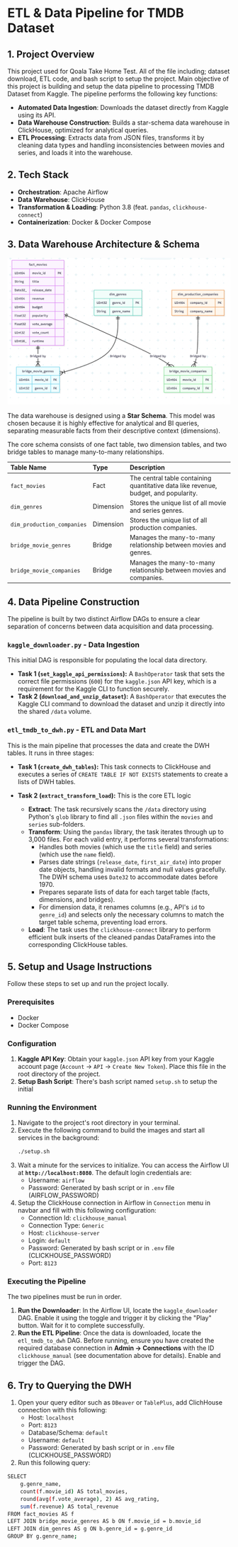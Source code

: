 # ETL & Data Pipeline for TMDB Dataset

## 1. Project Overview
This project used for Qoala Take Home Test. All of the file including; dataset download, ETL code, and bash script to setup the project. Main objective of this project is building and setup the data pipeline to processing TMDB Dataset from Kaggle.
The pipeline performs the following key functions:
* **Automated Data Ingestion**: Downloads the dataset directly from Kaggle using its API.
* **Data Warehouse Construction**: Builds a star-schema data warehouse in ClickHouse, optimized for analytical queries.
* **ETL Processing**: Extracts data from JSON files, transforms it by cleaning data types and handling inconsistencies between movies and series, and loads it into the warehouse.

## 2. Tech Stack
* **Orchestration**: Apache Airflow
* **Data Warehouse**: ClickHouse
* **Transformation & Loading**: Python 3.8 (feat. `pandas`, `clickhouse-connect`)
* **Containerization**: Docker & Docker Compose

## 3. Data Warehouse Architecture & Schema
![Star Schema Data Warehouse Architecture](assets/star-schema-diagram.png)

The data warehouse is designed using a **Star Schema**. This model was chosen because it is highly effective for analytical and BI queries, separating measurable facts from their descriptive context (dimensions).

The core schema consists of one fact table, two dimension tables, and two bridge tables to manage many-to-many relationships.

| Table Name                 | Type      | Description                                                                 |
| :------------------------- | :-------- | :------------------------------------------------------------------------ |
| `fact_movies`              | Fact      | The central table containing quantitative data like revenue, budget, and popularity. |
| `dim_genres`               | Dimension | Stores the unique list of all movie and series genres.                       |
| `dim_production_companies` | Dimension | Stores the unique list of all production companies.                   |
| `bridge_movie_genres`      | Bridge    | Manages the many-to-many relationship between movies and genres.      |
| `bridge_movie_companies`   | Bridge    | Manages the many-to-many relationship between movies and companies.   |

## 4. Data Pipeline Construction
The pipeline is built by two distinct Airflow DAGs to ensure a clear separation of concerns between data acquisition and data processing.

### `kaggle_downloader.py` - Data Ingestion
This initial DAG is responsible for populating the local data directory.
* **Task 1 (`set_kaggle_api_permissions`):** A `BashOperator` task that sets the correct file permissions (`600`) for the `kaggle.json` API key, which is a requirement for the Kaggle CLI to function securely.
* **Task 2 (`download_and_unzip_dataset`):** A `BashOperator` that executes the Kaggle CLI command to download the dataset and unzip it directly into the shared `/data` volume.

### `etl_tmdb_to_dwh.py` - ETL and Data Mart
This is the main pipeline that processes the data and create the DWH tables. It runs in three stages:

* **Task 1 (`create_dwh_tables`):** This task connects to ClickHouse and executes a series of `CREATE TABLE IF NOT EXISTS` statements to create a lists of DWH tables.

* **Task 2 (`extract_transform_load`):** This is the core ETL logic
    * **Extract**: The task recursively scans the `/data` directory using Python's `glob` library to find all `.json` files within the `movies` and `series` sub-folders.
    * **Transform**: Using the `pandas` library, the task iterates through up to 3,000 files. For each valid entry, it performs several transformations:
        * Handles both movies (which use the `title` field) and series (which use the `name` field).
        * Parses date strings (`release_date`, `first_air_date`) into proper date objects, handling invalid formats and null values gracefully. The DWH schema uses `Date32` to accommodate dates before 1970.
        * Prepares separate lists of data for each target table (facts, dimensions, and bridges).
        * For dimension data, it renames columns (e.g., API's `id` to `genre_id`) and selects only the necessary columns to match the target table schema, preventing load errors.
    * **Load**: The task uses the `clickhouse-connect` library to perform efficient bulk inserts of the cleaned pandas DataFrames into the corresponding ClickHouse tables.

## 5. Setup and Usage Instructions
Follow these steps to set up and run the project locally.

### Prerequisites
* Docker
* Docker Compose

### Configuration
1.  **Kaggle API Key**: Obtain your `kaggle.json` API key from your Kaggle account page (`Account` -> `API` -> `Create New Token`). Place this file in the root directory of the project.
2.  **Setup Bash Script**: There's bash script named `setup.sh` to setup the initial 

### Running the Environment
1. Navigate to the project's root directory in your terminal.
2. Execute the following command to build the images and start all services in the background:
   ```bash
   ./setup.sh
   ```
3. Wait a minute for the services to initialize. You can access the Airflow UI at **`http://localhost:8080`**. The default login credentials are: 
      - Username: `airflow`
      - Password: Generated by bash script or in `.env` file (AIRFLOW_PASSWORD)
4. Setup the ClickHouse connection in Airflow in `Connection` menu in navbar and fill with this following configuration:
      - Connection Id: `clickhouse_manual`
      - Connection Type: `Generic`
      - Host: `clickhouse-server`
      - Login: `default`
      - Password: Generated by bash script or in `.env` file (CLICKHOUSE_PASSWORD)
      - Port: `8123`

### Executing the Pipeline
The two pipelines must be run in order.

1.  **Run the Downloader**: In the Airflow UI, locate the `kaggle_downloader` DAG. Enable it using the toggle and trigger it by clicking the "Play" button. Wait for it to complete successfully.
2.  **Run the ETL Pipeline**: Once the data is downloaded, locate the `etl_tmdb_to_dwh` DAG. Before running, ensure you have created the required database connection in **Admin -> Connections** with the ID `clickhouse_manual` (see documentation above for details). Enable and trigger the DAG.

## 6. Try to Querying the DWH
1. Open your query editor such as `DBeaver` or `TablePlus`, add ClichHouse connection with this following:
   - Host: `localhost`
   - Port: `8123`
   - Database/Schema: `default`
   - Username: `default`
   - Password: Generated by bash script or in `.env` file (CLICKHOUSE_PASSWORD)
2. Run this following query:
```bash
SELECT
    g.genre_name,
    count(f.movie_id) AS total_movies,
    round(avg(f.vote_average), 2) AS avg_rating,
    sum(f.revenue) AS total_revenue
FROM fact_movies AS f
LEFT JOIN bridge_movie_genres AS b ON f.movie_id = b.movie_id
LEFT JOIN dim_genres AS g ON b.genre_id = g.genre_id
GROUP BY g.genre_name;
```